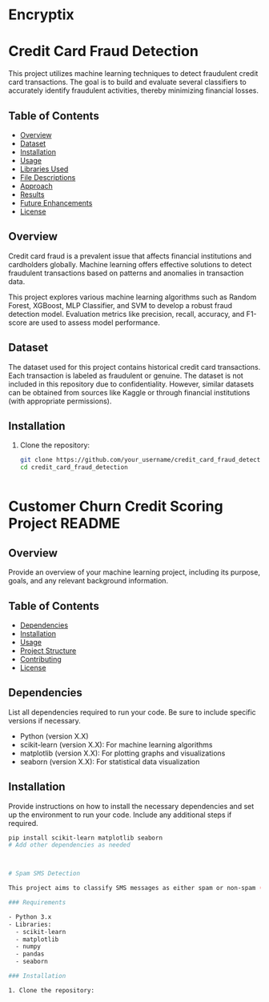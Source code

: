 # Encryptix


# Credit Card Fraud Detection

This project utilizes machine learning techniques to detect fraudulent credit card transactions. The goal is to build and evaluate several classifiers to accurately identify fraudulent activities, thereby minimizing financial losses.

## Table of Contents

- [Overview](#overview)
- [Dataset](#dataset)
- [Installation](#installation)
- [Usage](#usage)
- [Libraries Used](#libraries-used)
- [File Descriptions](#file-descriptions)
- [Approach](#approach)
- [Results](#results)
- [Future Enhancements](#future-enhancements)
- [License](#license)

## Overview

Credit card fraud is a prevalent issue that affects financial institutions and cardholders globally. Machine learning offers effective solutions to detect fraudulent transactions based on patterns and anomalies in transaction data.

This project explores various machine learning algorithms such as Random Forest, XGBoost, MLP Classifier, and SVM to develop a robust fraud detection model. Evaluation metrics like precision, recall, accuracy, and F1-score are used to assess model performance.

## Dataset

The dataset used for this project contains historical credit card transactions. Each transaction is labeled as fraudulent or genuine. The dataset is not included in this repository due to confidentiality. However, similar datasets can be obtained from sources like Kaggle or through financial institutions (with appropriate permissions).

## Installation

1. Clone the repository:

   ```bash
   git clone https://github.com/your_username/credit_card_fraud_detection.git
   cd credit_card_fraud_detection



# Customer Churn Credit Scoring Project README

## Overview
Provide an overview of your machine learning project, including its purpose, goals, and any relevant background information.

## Table of Contents
- [Dependencies](#dependencies)
- [Installation](#installation)
- [Usage](#usage)
- [Project Structure](#project-structure)
- [Contributing](#contributing)
- [License](#license)

## Dependencies
List all dependencies required to run your code. Be sure to include specific versions if necessary.

- Python (version X.X)
- scikit-learn (version X.X): For machine learning algorithms
- matplotlib (version X.X): For plotting graphs and visualizations
- seaborn (version X.X): For statistical data visualization

## Installation
Provide instructions on how to install the necessary dependencies and set up the environment to run your code. Include any additional steps if required.

```bash
pip install scikit-learn matplotlib seaborn
# Add other dependencies as needed



# Spam SMS Detection

This project aims to classify SMS messages as either spam or non-spam (ham) using machine learning algorithms. The dataset used in this project contains labeled SMS messages indicating whether they are spam or not.

### Requirements

- Python 3.x
- Libraries:
  - scikit-learn
  - matplotlib
  - numpy
  - pandas
  - seaborn

### Installation

1. Clone the repository:

